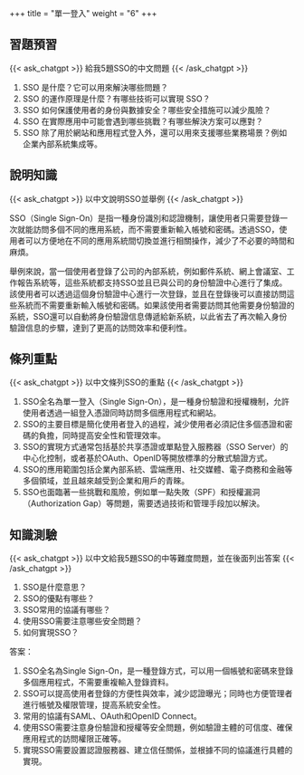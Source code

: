 +++
title = "單一登入"
weight = "6"
+++
## 習題預習
{{< ask_chatgpt >}}
給我5題SSO的中文問題
{{< /ask_chatgpt >}}

1. SSO 是什麼？它可以用來解決哪些問題？
2. SSO 的運作原理是什麼？有哪些技術可以實現 SSO？
3. SSO 如何保護使用者的身份與數據安全？哪些安全措施可以減少風險？
4. SSO 在實際應用中可能會遇到哪些挑戰？有哪些解決方案可以應對？
5. SSO 除了用於網站和應用程式登入外，還可以用來支援哪些業務場景？例如企業內部系統集成等。   

## 說明知識
{{< ask_chatgpt >}}
以中文說明SSO並舉例
{{< /ask_chatgpt >}}

SSO（Single Sign-On）是指一種身份識別和認證機制，讓使用者只需要登錄一次就能訪問多個不同的應用系統，而不需要重新輸入帳號和密碼。透過SSO，使用者可以方便地在不同的應用系統間切換並進行相關操作，減少了不必要的時間和麻煩。

舉例來說，當一個使用者登錄了公司的內部系統，例如郵件系統、網上會議室、工作報告系統等，這些系統都支持SSO並且已與公司的身份驗證中心進行了集成。該使用者可以透過這個身份驗證中心進行一次登錄，並且在登錄後可以直接訪問這些系統而不需要重新輸入帳號和密碼。如果該使用者需要訪問其他需要身份驗證的系統，SSO還可以自動將身份驗證信息傳遞給新系統，以此省去了再次輸入身份驗證信息的步驟，達到了更高的訪問效率和便利性。   

## 條列重點
{{< ask_chatgpt >}}
以中文條列SSO的重點
{{< /ask_chatgpt >}}

1. SSO全名為單一登入（Single Sign-On），是一種身份驗證和授權機制，允許使用者透過一組登入憑證同時訪問多個應用程式和網站。
2. SSO的主要目標是簡化使用者登入的過程，減少使用者必須記住多個憑證和密碼的負擔，同時提高安全性和管理效率。
3. SSO的實現方式通常包括基於共享憑證或單點登入服務器（SSO Server）的中心化控制，或者基於OAuth、OpenID等開放標準的分散式驗證方式。
4. SSO的應用範圍包括企業內部系統、雲端應用、社交媒體、電子商務和金融等多個領域，並且越來越受到企業和用戶的青睞。
5. SSO也面臨著一些挑戰和風險，例如單一點失敗（SPF）和授權漏洞（Authorization Gap）等問題，需要透過技術和管理手段加以解決。   

## 知識測驗
{{< ask_chatgpt >}}
以中文給我5題SSO的中等難度問題，並在後面列出答案
{{< /ask_chatgpt >}}

1. SSO是什麼意思？
2. SSO的優點有哪些？
3. SSO常用的協議有哪些？
4. 使用SSO需要注意哪些安全問題？
5. 如何實現SSO？

答案：

1. SSO全名為Single Sign-On，是一種登錄方式，可以用一個帳號和密碼來登錄多個應用程式，不需要重複輸入登錄資料。
2. SSO可以提高使用者登錄的方便性與效率，減少認證曝光；同時也方便管理者進行帳號及權限管理，提高系統安全性。
3. 常用的協議有SAML、OAuth和OpenID Connect。
4. 使用SSO需要注意身份驗證和授權等安全問題，例如驗證主體的可信度、確保應用程式的訪問權限正確等。
5. 實現SSO需要設置認證服務器、建立信任關係，並根據不同的協議進行具體的實現。   

